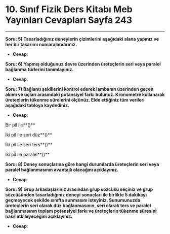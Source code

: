 # 10. Sınıf Fizik Ders Kitabı Meb Yayınları Cevapları Sayfa 243

---

**Soru: 5) Tasarladığınız deneylerin çizimlerini aşağıdaki alana yapınız ve her bir tasarımı numaralandırınız.**

-   **Cevap**:

**Soru: 6) Yapmış olduğunuz devre üzerinden üreteçlerin seri veya paralel bağlanma türlerini tanımlayınız.**

-   **Cevap**:

**Soru: 7) Bağlantı şekillerini kontrol ederek lambanın üzerinden geçen akımı ve uçları arasındaki potansiyel farkı bulunuz. Kronometre kullanarak üreteçlerin tükenme sürelerini ölçünüz. Elde ettiğiniz tüm verileri aşağıdaki tabloya kaydediniz.**

-   **Cevap**:

Bir pil ile**()**

 İki pil ile seri düz**()**

 İki pil ile seri ters**()**

 İki pil ile paralel**()**

**Soru: 8) Deney sonuçlarına göre hangi durumlarda üreteçlerin seri veya paralel bağlanmasının avantajlı olacağını açıklayınız.**

-   **Cevap**:

**Soru: 9) Grup arkadaşlarınız arasından grup sözcüsü seçiniz ve grup sözcüsünden tasarladığınız deneyi sonuçları ile birlikte 5 dakikayı geçmeyecek şekilde sınıfta sunmasını isteyiniz. Sunumunuzda üreteçlerin seri olarak düz bağlanmasının, seri olarak ters ve paralel bağlanmasının toplam potansiyel farkı ve üreteçlerin tükenme süresini nasıl etkileyeceğini açıklayınız.**

-   **Cevap**: